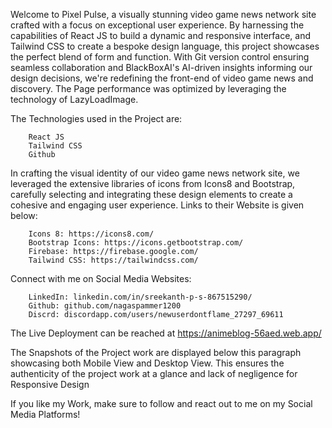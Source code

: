 Welcome to Pixel Pulse, a visually stunning video game news network site crafted with a focus on exceptional user experience. By harnessing the capabilities of React JS to build a dynamic and responsive interface, and Tailwind CSS to create a bespoke design language, this project showcases the perfect blend of form and function. With Git version control ensuring seamless collaboration and BlackBoxAI's AI-driven insights informing our design decisions, we're redefining the front-end of video game news and discovery.
The Page performance was optimized by leveraging the technology of LazyLoadImage.

The Technologies used in the Project are: 

        React JS
        Tailwind CSS
        Github

In crafting the visual identity of our video game news network site, we leveraged the extensive libraries of icons from Icons8 and Bootstrap, carefully selecting and integrating these design elements to create a cohesive and engaging user experience. Links to their Website is given below:

        Icons 8: https://icons8.com/
        Bootstrap Icons: https://icons.getbootstrap.com/
        Firebase: https://firebase.google.com/
        Tailwind CSS: https://tailwindcss.com/


Connect with me on Social Media Websites: 

        LinkedIn: linkedin.com/in/sreekanth-p-s-867515290/
        Github: github.com/nagaspammer1200
        Discrd: discordapp.com/users/newuserdontflame_27297_69611

The Live Deployment can be reached at https://animeblog-56aed.web.app/

The Snapshots of the Project work are displayed below this paragraph showcasing both Mobile View and Desktop View. This ensures the authenticity of the project work at a glance and lack of negligence for Responsive Design

If you like my Work, make sure to follow and react out to me on my Social Media Platforms!

